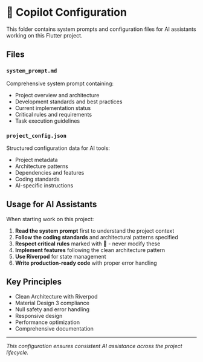 # 🤖 Copilot Configuration

This folder contains system prompts and configuration files for AI assistants working on this Flutter project.

## Files

### `system_prompt.md`
Comprehensive system prompt containing:
- Project overview and architecture
- Development standards and best practices  
- Current implementation status
- Critical rules and requirements
- Task execution guidelines

### `project_config.json`
Structured configuration data for AI tools:
- Project metadata
- Architecture patterns
- Dependencies and features
- Coding standards
- AI-specific instructions

## Usage for AI Assistants

When starting work on this project:

1. **Read the system prompt** first to understand the project context
2. **Follow the coding standards** and architectural patterns specified
3. **Respect critical rules** marked with 🚨 - never modify these
4. **Implement features** following the clean architecture pattern
5. **Use Riverpod** for state management
6. **Write production-ready code** with proper error handling

## Key Principles

- Clean Architecture with Riverpod
- Material Design 3 compliance  
- Null safety and error handling
- Responsive design
- Performance optimization
- Comprehensive documentation

---

*This configuration ensures consistent AI assistance across the project lifecycle.*
